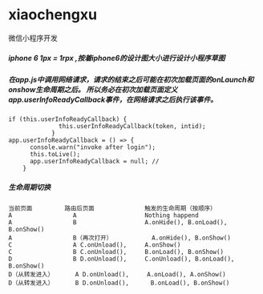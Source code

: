 # xiaochengxu
 微信小程序开发

##### iphone 6  1px = 1rpx  ,按着iphone6的设计图大小进行设计小程序草图

##### 在app.js中调用网络请求，请求的结束之后可能在初次加载页面的onLaunch和onshow生命周期之后。 所以务必在初次加载页面定义app.userInfoReadyCallback事件，在网络请求之后执行该事件。  
    if (this.userInfoReadyCallback) {
                  this.userInfoReadyCallback(token, intid);
                }
    app.userInfoReadyCallback = () => {
          console.warn("invoke after login");
          this.toLive();
          app.userInfoReadyCallback = null; //
        }

##### 生命周期切换
    当前页面	     路由后页面	            触发的生命周期（按顺序）
    A	              A	                  Nothing happend
    A	              B	                  A.onHide(), B.onLoad(), B.onShow()
    A	              B（再次打开）	        A.onHide(), B.onShow()
    C	              A	C.onUnload(),     A.onShow()
    C	              B	C.onUnload(),     B.onLoad(), B.onShow()
    D	              B	D.onUnload(),     C.onUnload(), B.onLoad(), B.onShow()
    D（从转发进入）	  A	D.onUnload(),     A.onLoad(), A.onShow()
    D（从转发进入）	  B	D.onUnload(),      B.onLoad(), B.onShow()
